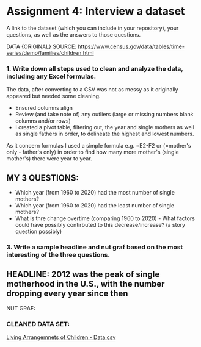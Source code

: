 # Assignment 4: Interview a dataset

A link to the dataset (which you can include in your repository), your questions, as well as the answers to those questions.

DATA {ORIGINAL} SOURCE: https://www.census.gov/data/tables/time-series/demo/families/children.html


### 1. Write down all steps used to clean and analyze the data, including any Excel formulas.

The data, after converting to a CSV was not as messy as it originally appeared but needed some cleaning. 

- Ensured columns align
- Review (and take note of) any outliers (large or missing numbers blank columns and/or rows)
- I created a pivot table, filtering out, the year and single mothers as well as single fathers in order, to delineate the highest and lowest numbers.  

As it concern formulas I used a simple formula e.g. =E2-F2 or (=mother's only - father's only) in order to find how many more mother's (single mother's) there were  year to year. 



## MY 3 QUESTIONS: 

- Which year (from 1960 to 2020) had the most number of single mothers? 
- Which year (from 1960 to 2020) had the least number of single mothers? 
- What is thre change overtime (comparing 1960 to 2020)
      - What factors could have possibly contirbuted to this decrease/increase? (a story question possibly) 


### 3. Write a sample headline and nut graf based on the most interesting of the three questions.

## HEADLINE: 2012 was the peak of single motherhood in the U.S., with the number dropping every year since then 


NUT GRAF: 



### CLEANED DATA SET: 
[Living Arrangemnets of Children - Data.csv](https://github.com/iamjayshakur/datavisualization-fall2021/files/7470270/Living.Arrangemnets.of.Children.-.Data.csv)

